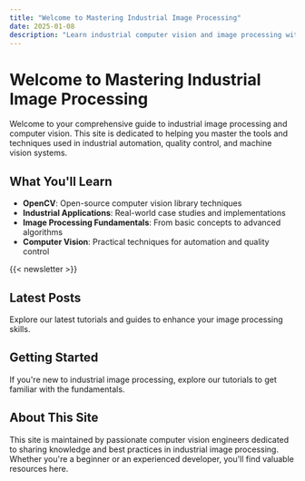 ```yaml
---
title: "Welcome to Mastering Industrial Image Processing"
date: 2025-01-08
description: "Learn industrial computer vision and image processing with OpenCV and practical tutorials"
---
```


# Welcome to Mastering Industrial Image Processing

Welcome to your comprehensive guide to industrial image processing and computer vision. This site is dedicated to helping you master the tools and techniques used in industrial automation, quality control, and machine vision systems.

## What You'll Learn

- **OpenCV**: Open-source computer vision library techniques
- **Industrial Applications**: Real-world case studies and implementations
- **Image Processing Fundamentals**: From basic concepts to advanced algorithms
- **Computer Vision**: Practical techniques for automation and quality control

{{< newsletter >}}

## Latest Posts

Explore our latest tutorials and guides to enhance your image processing skills.

## Getting Started

If you're new to industrial image processing, explore our tutorials to get familiar with the fundamentals.

## About This Site

This site is maintained by passionate computer vision engineers dedicated to sharing knowledge and best practices in industrial image processing. Whether you're a beginner or an experienced developer, you'll find valuable resources here.